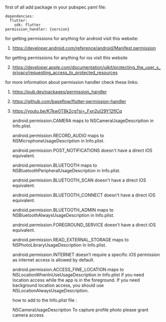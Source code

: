 first of all add package in your pubspec.yaml file:

    dependencies:
      flutter:
        sdk: flutter
    permission_handler: {version}

for getting permissions for anything for android visit this website:

1. https://developer.android.com/reference/android/Manifest.permission

for getting permissions for anything for ios visit this website

2. https://developer.apple.com/documentation/uikit/protecting_the_user_s_privacy/requesting_access_to_protected_resources

for more information about permission handler check these links:

1. https://pub.dev/packages/permission_handler
2. https://github.com/baseflow/flutter-permission-handler
3. https://youtu.be/K7kw0T8k2cg?si=_Fxn2uI29Y12flCq


    <uses-permission android:name="android.permission.CAMERA" />
    <uses-permission android:name="android.permission.RECORD_AUDIO" />
    <uses-permission android:name="android.permission.POST_NOTIFICATIONS" />
    <uses-permission android:name="android.permission.BLUETOOTH" />
    <uses-permission android:name="android.permission.BLUETOOTH_SCAN" />
    <uses-permission android:name="android.permission.BLUETOOTH_CONNECT" />
    <uses-permission android:name="android.permission.BLUETOOTH_ADMIN" />
    <uses-permission android:name="android.permission.FOREGROUND_SERVICE" />
    <uses-permission android:name="android.permission.READ_EXTERNAL_STORAGE" />
    <uses-permission android:name="android.permission.INTERNET" />
    <uses-permission android:name="android.permission.ACCESS_FINE_LOCATION" />


    android.permission.CAMERA maps to NSCameraUsageDescription in Info.plist.

    android.permission.RECORD_AUDIO maps to NSMicrophoneUsageDescription in Info.plist.

    android.permission.POST_NOTIFICATIONS doesn't have a direct iOS equivalent.

    android.permission.BLUETOOTH maps to NSBluetoothPeripheralUsageDescription in Info.plist.

    android.permission.BLUETOOTH_SCAN doesn't have a direct iOS equivalent.

    android.permission.BLUETOOTH_CONNECT doesn't have a direct iOS equivalent.

    android.permission.BLUETOOTH_ADMIN maps to NSBluetoothAlwaysUsageDescription in Info.plist.

    android.permission.FOREGROUND_SERVICE doesn't have a direct iOS equivalent.

    android.permission.READ_EXTERNAL_STORAGE maps to NSPhotoLibraryUsageDescription in Info.plist.

    android.permission.INTERNET doesn't require a specific iOS permission as internet access is allowed by default.

    android.permission.ACCESS_FINE_LOCATION maps to NSLocationWhenInUseUsageDescription in Info.plist if you need location access while the app is in the foreground. If you need background location access, you should use NSLocationAlwaysUsageDescription.
   

    how to add to the Info.plist file :
    
    <key>NSCameraUsageDescription</key>
    <string>To capture profile photo please grant camera access</string>
